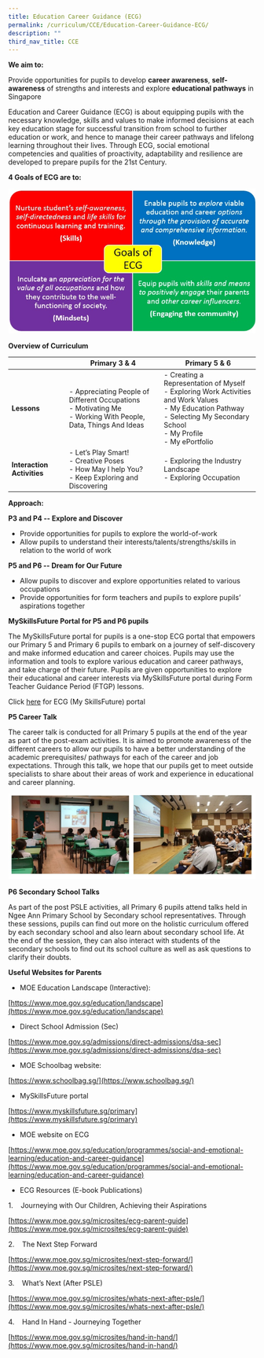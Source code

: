 ```yaml
---
title: Education Career Guidance (ECG)
permalink: /curriculum/CCE/Education-Career-Guidance-ECG/
description: ""
third_nav_title: CCE
---
```

**We aim to:**

Provide opportunities for pupils to develop **career awareness**, **self-awareness** of strengths and interests and explore **educational pathways** in Singapore

  

Education and Career Guidance (ECG) is about equipping pupils with the necessary knowledge, skills and values to make informed decisions at each key education stage for successful transition from school to further education or work, and hence to manage their career pathways and lifelong learning throughout their lives. Through ECG, social emotional competencies and qualities of proactivity, adaptability and resilience are developed to prepare pupils for the 21st Century.

  

**4 Goals of ECG are to:**

![](/images/ecg1.jpeg)

**Overview of Curriculum**



| | **Primary 3 & 4** | **Primary 5 & 6** |
| -------- | -------- | -------- |
| **Lessons**     | -   Appreciating People of Different Occupations<br>-   Motivating Me<br>-   Working With People, Data, Things And Ideas     | -   Creating a Representation of Myself<br>-   Exploring Work Activities and Work Values<br>-   My Education Pathway<br>-  Selecting My Secondary School<br>-   My Profile<br>-   My ePortfolio     |
|**Interaction Activities**|-   Let’s Play Smart!<br>-   Creative Poses<br>-   How May I help You?<br>-   Keep Exploring and Discovering| -   Exploring the Industry Landscape<br>-   Exploring Occupation

**Approach:**

  

**P3 and P4 -- Explore and Discover**

  

-   Provide opportunities for pupils to explore the world-of-work
-  Allow pupils to understand their interests/talents/strengths/skills in relation to the world of work

  

**P5 and P6 -- Dream for Our Future** 

  

-   Allow pupils to discover and explore opportunities related to various occupations
-   Provide opportunities for form teachers and pupils to explore pupils’ aspirations together

  

**MySkillsFuture Portal for P5 and P6 pupils**

  

The MySkillsFuture portal for pupils is a one-stop ECG portal that empowers our Primary 5 and Primary 6 pupils to embark on a journey of self-discovery and make informed education and career choices. Pupils may use the information and tools to explore various education and career pathways, and take charge of their future. Pupils are given opportunities to explore their educational and career interests via MySkillsFuture portal during Form Teacher Guidance Period (FTGP) lessons.

  

Click [here](https://www.myskillsfuture.sg/content/student/en/primary.html) for ECG (My SkillsFuture) portal

  

  

**P5 Career Talk**

  

The career talk is conducted for all Primary 5 pupils at the end of the year as part of the post-exam activities. It is aimed to promote awareness of the different careers to allow our pupils to have a better understanding of the academic prerequisites/ pathways for each of the career and job expectations. Through this talk, we hope that our pupils get to meet outside specialists to share about their areas of work and experience in educational and career planning.

![](/images/ecg.jpeg)

**P6 Secondary School Talks**

  

As part of the post PSLE activities, all Primary 6 pupils attend talks held in Ngee Ann Primary School by Secondary school representatives. Through these sessions, pupils can find out more on the holistic curriculum offered by each secondary school and also learn about secondary school life. At the end of the session, they can also interact with students of the secondary schools to find out its school culture as well as ask questions to clarify their doubts.

  

  

**Useful Websites for Parents**

  

*   MOE Education Landscape (Interactive):

[https://www.moe.gov.sg/education/landscape](https://www.moe.gov.sg/education/landscape)

  

*   Direct School Admission (Sec)

[https://www.moe.gov.sg/admissions/direct-admissions/dsa-sec](https://www.moe.gov.sg/admissions/direct-admissions/dsa-sec)

  

*   MOE Schoolbag website:

[https://www.schoolbag.sg/](https://www.schoolbag.sg/)

  

*   MySkillsFuture portal

[https://www.myskillsfuture.sg/primary](https://www.myskillsfuture.sg/primary)

  

*   MOE website on ECG

[https://www.moe.gov.sg/education/programmes/social-and-emotional-learning/education-and-career-guidance](https://www.moe.gov.sg/education/programmes/social-and-emotional-learning/education-and-career-guidance)

  

*   ECG Resources (E-book Publications)

1.    Journeying with Our Children, Achieving their Aspirations

[https://www.moe.gov.sg/microsites/ecg-parent-guide](https://www.moe.gov.sg/microsites/ecg-parent-guide)

  

2.    The Next Step Forward

[https://www.moe.gov.sg/microsites/next-step-forward/](https://www.moe.gov.sg/microsites/next-step-forward/)

  

3.    What’s Next (After PSLE)

[https://www.moe.gov.sg/microsites/whats-next-after-psle/](https://www.moe.gov.sg/microsites/whats-next-after-psle/)

  

4.    Hand In Hand - Journeying Together

[https://www.moe.gov.sg/microsites/hand-in-hand/](https://www.moe.gov.sg/microsites/hand-in-hand/)